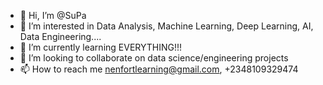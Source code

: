- 👋 Hi, I’m @SuPa
- 👀 I’m interested in Data Analysis, Machine Learning, Deep Learning, AI, Data Engineering....
- 🌱 I’m currently learning EVERYTHING!!!
- 💞️ I’m looking to collaborate on data science/engineering projects 
- 📫 How to reach me nenfortlearning@gmail.com, +2348109329474

<!---
SuPaTeT/SuPaTeT is a ✨ special ✨ repository because its `README.md` (this file) appears on your GitHub profile.
You can click the Preview link to take a look at your changes.
--->
